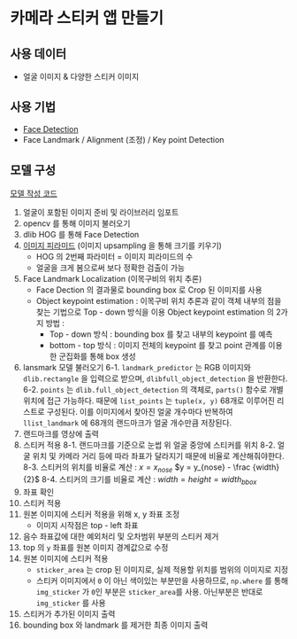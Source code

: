﻿# 카메라 스티커 앱 만들기

## 사용 데이터

- 얼굴 이미지 & 다양한 스티커 이미지

## 사용 기법

- [Face Detection](https://github.com/ParkJongham/ham/blob/master/Face%20detection/face%20detection%2C%20face%20landmark.md)
- Face Landmark / Alignment (조정) / Key point Detection


## 모델 구성

[모델 작성 코드](https://github.com/ParkJongham/ham/tree/master/Camera_Sticker%20APP)

1. 얼굴이 포함된 이미지 준비 및 라이브러리 임포트
2. opencv 를 통해 이미지 불러오기
3. dlib HOG 를 통해 Face Detection
4. [이미지 피라미드](https://github.com/ParkJongham/ham/blob/master/Image%20Pyramid/Image%20Pyramids.md) (이미지 upsampling 을 통해 크기를 키우기)
	- HOG 의 2번째 파라미터 = 이미지 피라미드의 수
	- 얼굴을 크게 봄으로써 보다 정확한 검출이 가능
5. Face Landmark Localization (이목구비의 위치 추론)
	- Face Dection 의 결과물로 bounding box 로 Crop 된 이미지를 사용
	- Object keypoint estimation : 이목구비 위치 추론과 같이 객체 내부의 점을 찾는 기법으로 Top - down 방식을 이용
		Object keypoint estimation 의 2가지 방법 :
		- Top - down 방식 : bounding box 를 찾고 내부의 keypoint 를 예측
		- bottom - top 방식 : 이미지 전체의 keypoint 를 찾고 point 관계를 이용한 군집화를 통해 box 생성 
6. lansmark 모델 불러오기
	6-1. `landmark_predictor` 는 RGB 이미지와 `dlib.rectangle` 을 입력으로 받으며, `dlibfull_object_detection` 을 반환한다.
	6-2. `points` 는 `dlib.full_object_detection` 의 객체로, `parts()`  함수로 개별 위치에 접근 가능하다. 때문에 `list_points` 는 `tuple(x, y)` 68개로 이루어진 리스트로 구성된다. 이를 이미지에서 찾아진 얼굴 개수마다 반복하여 `llist_landmark` 에 68개의 랜드마크가 얼굴 개수만큼 저장된다.
7.  랜드마크를 영상에 출력
8. 스티커 적용
	8-1. 랜드마크를 기준으로 눈썹 위 얼굴 중앙에 스티커를 위치
	8-2. 얼굴 위치 및 카메라 거리 등에 따라 좌표가 달라지기 때문에 비율로 계산해줘야한다.
	8-3. 스티커의 위치를 비율로 계산 : 
		$x = x_{nose}$
		$y = y_{nose} - \frac {width}{2}$
	8-4. 스티커의 크기를 비율로 계산 : 
		$width = height = width_{bbox}$
9. 좌표 확인
10. 스티커 적용 
11. 원본 이미지에 스티커 적용을 위해 x, y 좌표 조정
	- 이미지 시작점은 top - left 좌표
12. 음수 좌표값에 대한 예외처리 및 오차범위 부분의 스티커 제거
13. top 의 `y` 좌표를 원본 이미지 경계값으로 수정
14. 원본 이미지에 스티커 적용
	- `sticker_area` 는 crop 된 이미지로, 실제 적용할 위치를 범위의 이미지로 지정
	- 스티커 이미지에서 `0` 이 아닌 색이있는 부분만을 사용하므로, `np.where` 를 통해 `img_sticker` 가 `0`인 부분은 `sticker_area`를 사용. 아닌부분은 반대로 `img_sticker` 를 사용
15. 스티커가 추가된 이미지 출력
16. bounding box 와 landmark 를 제거한 최종 이미지 출력
